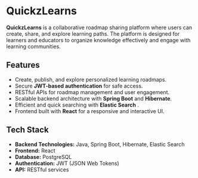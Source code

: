 # QuickzLearns

**QuickzLearns** is a collaborative roadmap sharing platform where users can create, share, and explore learning paths. The platform is designed for learners and educators to organize knowledge effectively and engage with learning communities.  

## Features

- Create, publish, and explore personalized learning roadmaps.  
- Secure **JWT-based authentication** for safe access.    
- RESTful APIs for roadmap management and user engagement.  
- Scalable backend architecture with **Spring Boot** and **Hibernate**.
- Efficient and quick searching with **Elastic Search** .
- Frontend built with **React** for a responsive and interactive UI.  

## Tech Stack

- **Backend Technologies:** Java, Spring Boot, Hibernate, Elastic Search  
- **Frontend:** React  
- **Database:** PostgreSQL  
- **Authentication:** JWT (JSON Web Tokens)  
- **API:** RESTful services  
